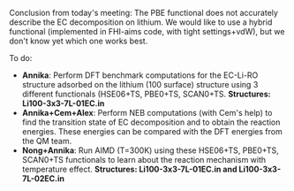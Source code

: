Conclusion from today's meeting: The PBE functional does not accurately describe the EC decomposition on lithium. We would like to use a hybrid functional (implemented in FHI-aims code, with tight settings+vdW), but we don't know yet which one works best.

To do:

- **Annika**: Perform DFT benchmark computations for the EC-Li-RO structure adsorbed on the lithium (100 surface) structure using 3 different functionals (HSE06+TS, PBE0+TS, SCAN0+TS.
  **Structures: Li100-3x3-7L-01EC.in**
- **Annika+Cem+Alex**: Perform NEB computations (with Cem's help) to find the transition state of EC decomposition and to obtain the reaction energies. These energies can be compared with the DFT energies from the QM team.
- **Nong+Annika**: Run AIMD (T=300K) using these HSE06+TS, PBE0+TS, SCAN0+TS functionals to learn about the reaction mechanism with temperature effect.
  **Structures: Li100-3x3-7L-01EC.in and Li100-3x3-7L-02EC.in**
